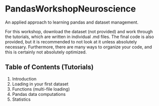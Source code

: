 # PandasWorkshopNeuroscience
An applied approach to learning pandas and dataset management.  

For this workshop, download the dataset (not provided) and work through the tutorials, which are written in individual .md files. The final code is also provided, but it is recommended to not look at it unless absolutely necessary. Furthermore, there are many ways to organize your code, and this is certainly not absolutely optimized.

## Table of Contents (Tutorials)  
1. Introduction
2. Loading in your first dataset
3. Functions (multi-file loading)
4. Pandas data computations
5. Statistics
